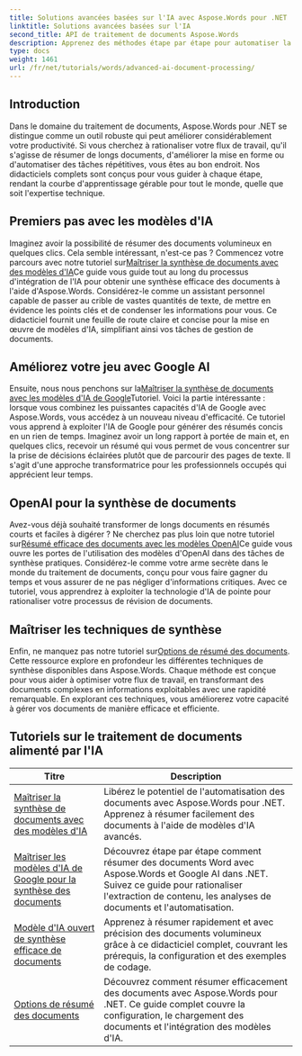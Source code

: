 ```yaml
---
title: Solutions avancées basées sur l'IA avec Aspose.Words pour .NET
linktitle: Solutions avancées basées sur l'IA
second_title: API de traitement de documents Aspose.Words
description: Apprenez des méthodes étape par étape pour automatiser la création, la manipulation et l’analyse de documents avec des informations et des capacités de traitement basées sur l’IA.
type: docs
weight: 1461
url: /fr/net/tutorials/words/advanced-ai-document-processing/
---
```

## Introduction

Dans le domaine du traitement de documents, Aspose.Words pour .NET se distingue comme un outil robuste qui peut améliorer considérablement votre productivité. Si vous cherchez à rationaliser votre flux de travail, qu'il s'agisse de résumer de longs documents, d'améliorer la mise en forme ou d'automatiser des tâches répétitives, vous êtes au bon endroit. Nos didacticiels complets sont conçus pour vous guider à chaque étape, rendant la courbe d'apprentissage gérable pour tout le monde, quelle que soit l'expertise technique.

## Premiers pas avec les modèles d'IA

Imaginez avoir la possibilité de résumer des documents volumineux en quelques clics. Cela semble intéressant, n'est-ce pas ? Commencez votre parcours avec notre tutoriel sur[Maîtriser la synthèse de documents avec des modèles d'IA](./mastering-document-summarization-ai-model/)Ce guide vous guide tout au long du processus d'intégration de l'IA pour obtenir une synthèse efficace des documents à l'aide d'Aspose.Words. Considérez-le comme un assistant personnel capable de passer au crible de vastes quantités de texte, de mettre en évidence les points clés et de condenser les informations pour vous. Ce didacticiel fournit une feuille de route claire et concise pour la mise en œuvre de modèles d'IA, simplifiant ainsi vos tâches de gestion de documents.

## Améliorez votre jeu avec Google AI

 Ensuite, nous nous penchons sur la[Maîtriser la synthèse de documents avec les modèles d'IA de Google](./mastering-document-summarization-google-ai-model/)Tutoriel. Voici la partie intéressante : lorsque vous combinez les puissantes capacités d'IA de Google avec Aspose.Words, vous accédez à un nouveau niveau d'efficacité. Ce tutoriel vous apprend à exploiter l'IA de Google pour générer des résumés concis en un rien de temps. Imaginez avoir un long rapport à portée de main et, en quelques clics, recevoir un résumé qui vous permet de vous concentrer sur la prise de décisions éclairées plutôt que de parcourir des pages de texte. Il s'agit d'une approche transformatrice pour les professionnels occupés qui apprécient leur temps.

## OpenAI pour la synthèse de documents

 Avez-vous déjà souhaité transformer de longs documents en résumés courts et faciles à digérer ? Ne cherchez pas plus loin que notre tutoriel sur[Résumé efficace des documents avec les modèles OpenAI](./efficient-document-summarization-openai-model/)Ce guide vous ouvre les portes de l'utilisation des modèles d'OpenAI dans des tâches de synthèse pratiques. Considérez-le comme votre arme secrète dans le monde du traitement de documents, conçu pour vous faire gagner du temps et vous assurer de ne pas négliger d'informations critiques. Avec ce tutoriel, vous apprendrez à exploiter la technologie d'IA de pointe pour rationaliser votre processus de révision de documents.

## Maîtriser les techniques de synthèse

 Enfin, ne manquez pas notre tutoriel sur[Options de résumé des documents](./summarize-documents-options/). Cette ressource explore en profondeur les différentes techniques de synthèse disponibles dans Aspose.Words. Chaque méthode est conçue pour vous aider à optimiser votre flux de travail, en transformant des documents complexes en informations exploitables avec une rapidité remarquable. En explorant ces techniques, vous améliorerez votre capacité à gérer vos documents de manière efficace et efficiente.

 ## Tutoriels sur le traitement de documents alimenté par l'IA
| Titre | Description |
| --- | --- |
| [Maîtriser la synthèse de documents avec des modèles d'IA](./mastering-document-summarization-ai-model/) | Libérez le potentiel de l'automatisation des documents avec Aspose.Words pour .NET. Apprenez à résumer facilement des documents à l'aide de modèles d'IA avancés. |
| [Maîtriser les modèles d'IA de Google pour la synthèse des documents](./mastering-document-summarization-google-ai-model/) | Découvrez étape par étape comment résumer des documents Word avec Aspose.Words et Google AI dans .NET. Suivez ce guide pour rationaliser l'extraction de contenu, les analyses de documents et l'automatisation. |
| [Modèle d'IA ouvert de synthèse efficace de documents](./efficient-document-summarization-openai-model/) | Apprenez à résumer rapidement et avec précision des documents volumineux grâce à ce didacticiel complet, couvrant les prérequis, la configuration et des exemples de codage. |
| [Options de résumé des documents](./summarize-documents-options/) | Découvrez comment résumer efficacement des documents avec Aspose.Words pour .NET. Ce guide complet couvre la configuration, le chargement des documents et l'intégration des modèles d'IA. |